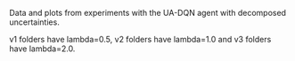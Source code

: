 Data and plots from experiments with the UA-DQN agent with decomposed uncertainties.

v1 folders have lambda=0.5, v2 folders have lambda=1.0 and v3 folders have lambda=2.0.